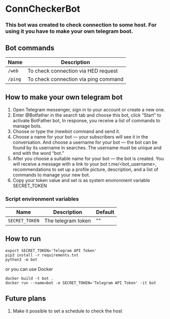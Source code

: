 # ConnCheckerBot
### This bot was created to check connection to some host. For using it you have to make your own telegram boot.

## Bot commands
| Name         | Description                                       |
|--------------|---------------------------------------------------|
| `/web`  | To check connection via HED request |
| `/ping`  | To check connection via ping command |

## How to make your own telegram bot
1. Open Telegram messenger, sign in to your account or create a new one.
2. Enter @Botfather in the search tab and choose this bot, click “Start” to activate BotFather bot, In response, you receive a list of commands to manage bots.
3. Choose or type the /newbot command and send it.
4. Choose a name for your bot — your subscribers will see it in the conversation. And choose a username for your bot — the bot can be found by its username in searches. The username must be unique and end with the word “bot.”
5. After you choose a suitable name for your bot — the bot is created. You will receive a message with a link to your bot t.me/<bot_username>, recommendations to set up a profile picture, description, and a list of commands to manage your new bot.
6. Copy your token value and set is as system environment variable SECRET_TOKEN

### Script environment variables
| Name         | Description                                       | Default    |
|--------------|---------------------------------------------------|------------|
| `SECRET_TOKEN`  | The telegram token   | ""    |


## How to run
```
export SECRET_TOKEN='Telegram API Token'
pip3 install -r requirements.txt
python3 -m bot
```
or you can use Docker
```
docker build -t bot .
docker run --name=bot -e SECRET_TOKEN='Telegram API Token' -it bot 
```

## Future plans
1. Make it possible to set a schedule to check the host
